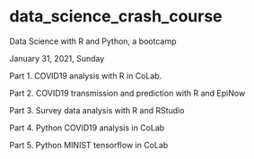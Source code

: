 # data_science_crash_course
Data Science with R and Python, a bootcamp 

January 31, 2021, Sunday

Part 1. COVID19 analysis with R in CoLab. 

Part 2. COVID19 transmission and prediction with R and EpiNow

Part 3. Survey data analysis with R and RStudio

Part 4. Python COVID19 analysis in CoLab

Part 5. Python MINIST tensorflow in CoLab


